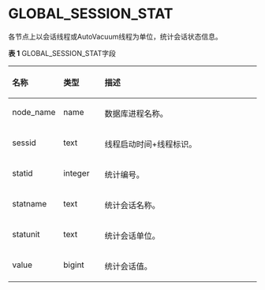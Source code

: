 # GLOBAL\_SESSION\_STAT

各节点上以会话线程或AutoVacuum线程为单位，统计会话状态信息。

**表 1**  GLOBAL\_SESSION\_STAT字段

<a name="zh-cn_topic_0237122630_table5356772213"></a>
<table><thead align="left"><tr id="zh-cn_topic_0237122630_row7441877211"><th class="cellrowborder" valign="top" width="17.27%" id="mcps1.2.4.1.1"><p id="zh-cn_topic_0237122630_p64420715219"><a name="zh-cn_topic_0237122630_p64420715219"></a><a name="zh-cn_topic_0237122630_p64420715219"></a><strong id="zh-cn_topic_0237122630_b1444297132119"><a name="zh-cn_topic_0237122630_b1444297132119"></a><a name="zh-cn_topic_0237122630_b1444297132119"></a>名称</strong></p>
</th>
<th class="cellrowborder" valign="top" width="16.8%" id="mcps1.2.4.1.2"><p id="zh-cn_topic_0237122630_p1644211782112"><a name="zh-cn_topic_0237122630_p1644211782112"></a><a name="zh-cn_topic_0237122630_p1644211782112"></a><strong id="zh-cn_topic_0237122630_b844219792118"><a name="zh-cn_topic_0237122630_b844219792118"></a><a name="zh-cn_topic_0237122630_b844219792118"></a>类型</strong></p>
</th>
<th class="cellrowborder" valign="top" width="65.93%" id="mcps1.2.4.1.3"><p id="zh-cn_topic_0237122630_p14422792113"><a name="zh-cn_topic_0237122630_p14422792113"></a><a name="zh-cn_topic_0237122630_p14422792113"></a><strong id="zh-cn_topic_0237122630_b1744217122110"><a name="zh-cn_topic_0237122630_b1744217122110"></a><a name="zh-cn_topic_0237122630_b1744217122110"></a>描述</strong></p>
</th>
</tr>
</thead>
<tbody><tr id="zh-cn_topic_0237122630_row244327202118"><td class="cellrowborder" valign="top" width="17.27%" headers="mcps1.2.4.1.1 "><p id="zh-cn_topic_0237122630_p204436711215"><a name="zh-cn_topic_0237122630_p204436711215"></a><a name="zh-cn_topic_0237122630_p204436711215"></a>node_name</p>
</td>
<td class="cellrowborder" valign="top" width="16.8%" headers="mcps1.2.4.1.2 "><p id="zh-cn_topic_0237122630_p14430712114"><a name="zh-cn_topic_0237122630_p14430712114"></a><a name="zh-cn_topic_0237122630_p14430712114"></a>name</p>
</td>
<td class="cellrowborder" valign="top" width="65.93%" headers="mcps1.2.4.1.3 "><p id="zh-cn_topic_0237122630_p134431078214"><a name="zh-cn_topic_0237122630_p134431078214"></a><a name="zh-cn_topic_0237122630_p134431078214"></a>数据库进程名称。</p>
</td>
</tr>
<tr id="zh-cn_topic_0237122630_row124433719219"><td class="cellrowborder" valign="top" width="17.27%" headers="mcps1.2.4.1.1 "><p id="zh-cn_topic_0237122630_p1244315732111"><a name="zh-cn_topic_0237122630_p1244315732111"></a><a name="zh-cn_topic_0237122630_p1244315732111"></a>sessid</p>
</td>
<td class="cellrowborder" valign="top" width="16.8%" headers="mcps1.2.4.1.2 "><p id="zh-cn_topic_0237122630_p644418719216"><a name="zh-cn_topic_0237122630_p644418719216"></a><a name="zh-cn_topic_0237122630_p644418719216"></a>text</p>
</td>
<td class="cellrowborder" valign="top" width="65.93%" headers="mcps1.2.4.1.3 "><p id="zh-cn_topic_0237122630_p244412718217"><a name="zh-cn_topic_0237122630_p244412718217"></a><a name="zh-cn_topic_0237122630_p244412718217"></a>线程启动时间+线程标识。</p>
</td>
</tr>
<tr id="zh-cn_topic_0237122630_row8444127172117"><td class="cellrowborder" valign="top" width="17.27%" headers="mcps1.2.4.1.1 "><p id="zh-cn_topic_0237122630_p844414719216"><a name="zh-cn_topic_0237122630_p844414719216"></a><a name="zh-cn_topic_0237122630_p844414719216"></a>statid</p>
</td>
<td class="cellrowborder" valign="top" width="16.8%" headers="mcps1.2.4.1.2 "><p id="zh-cn_topic_0237122630_p154444732117"><a name="zh-cn_topic_0237122630_p154444732117"></a><a name="zh-cn_topic_0237122630_p154444732117"></a>integer</p>
</td>
<td class="cellrowborder" valign="top" width="65.93%" headers="mcps1.2.4.1.3 "><p id="zh-cn_topic_0237122630_p114441670215"><a name="zh-cn_topic_0237122630_p114441670215"></a><a name="zh-cn_topic_0237122630_p114441670215"></a>统计编号。</p>
</td>
</tr>
<tr id="zh-cn_topic_0237122630_row124449714214"><td class="cellrowborder" valign="top" width="17.27%" headers="mcps1.2.4.1.1 "><p id="zh-cn_topic_0237122630_p12444070211"><a name="zh-cn_topic_0237122630_p12444070211"></a><a name="zh-cn_topic_0237122630_p12444070211"></a>statname</p>
</td>
<td class="cellrowborder" valign="top" width="16.8%" headers="mcps1.2.4.1.2 "><p id="zh-cn_topic_0237122630_p944517713212"><a name="zh-cn_topic_0237122630_p944517713212"></a><a name="zh-cn_topic_0237122630_p944517713212"></a>text</p>
</td>
<td class="cellrowborder" valign="top" width="65.93%" headers="mcps1.2.4.1.3 "><p id="zh-cn_topic_0237122630_p444557202116"><a name="zh-cn_topic_0237122630_p444557202116"></a><a name="zh-cn_topic_0237122630_p444557202116"></a>统计会话名称。</p>
</td>
</tr>
<tr id="zh-cn_topic_0237122630_row1044547172116"><td class="cellrowborder" valign="top" width="17.27%" headers="mcps1.2.4.1.1 "><p id="zh-cn_topic_0237122630_p1244513715212"><a name="zh-cn_topic_0237122630_p1244513715212"></a><a name="zh-cn_topic_0237122630_p1244513715212"></a>statunit</p>
</td>
<td class="cellrowborder" valign="top" width="16.8%" headers="mcps1.2.4.1.2 "><p id="zh-cn_topic_0237122630_p944512782117"><a name="zh-cn_topic_0237122630_p944512782117"></a><a name="zh-cn_topic_0237122630_p944512782117"></a>text</p>
</td>
<td class="cellrowborder" valign="top" width="65.93%" headers="mcps1.2.4.1.3 "><p id="zh-cn_topic_0237122630_p94451878212"><a name="zh-cn_topic_0237122630_p94451878212"></a><a name="zh-cn_topic_0237122630_p94451878212"></a>统计会话单位。</p>
</td>
</tr>
<tr id="zh-cn_topic_0237122630_row12445979218"><td class="cellrowborder" valign="top" width="17.27%" headers="mcps1.2.4.1.1 "><p id="zh-cn_topic_0237122630_p15445117112117"><a name="zh-cn_topic_0237122630_p15445117112117"></a><a name="zh-cn_topic_0237122630_p15445117112117"></a>value</p>
</td>
<td class="cellrowborder" valign="top" width="16.8%" headers="mcps1.2.4.1.2 "><p id="zh-cn_topic_0237122630_p1446173213"><a name="zh-cn_topic_0237122630_p1446173213"></a><a name="zh-cn_topic_0237122630_p1446173213"></a>bigint</p>
</td>
<td class="cellrowborder" valign="top" width="65.93%" headers="mcps1.2.4.1.3 "><p id="zh-cn_topic_0237122630_p444613720212"><a name="zh-cn_topic_0237122630_p444613720212"></a><a name="zh-cn_topic_0237122630_p444613720212"></a>统计会话值。</p>
</td>
</tr>
</tbody>
</table>

